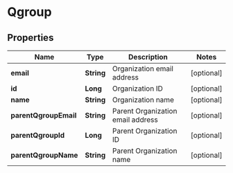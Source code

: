 
# Qgroup

## Properties
Name | Type | Description | Notes
------------ | ------------- | ------------- | -------------
**email** | **String** | Organization email address |  [optional]
**id** | **Long** | Organization ID |  [optional]
**name** | **String** | Organization name |  [optional]
**parentQgroupEmail** | **String** | Parent Organization email address |  [optional]
**parentQgroupId** | **Long** | Parent Organization ID |  [optional]
**parentQgroupName** | **String** | Parent Organization name |  [optional]



